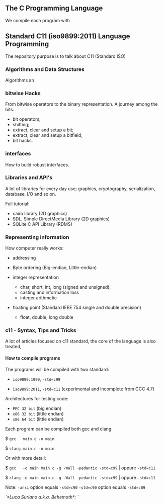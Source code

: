 ## The C Programming Language

We compile each program with 
## Standard C11 (iso9899:2011) Language Programming

The repository purpose is to talk about C11 (Standard ISO)

### Algorithms and Data Structures

Algorithms an

### bitwise Hacks

From bitwise operators to the binary representation. A journey among the bits.

* bit operators;
* shifting;
* extract, clear and setup a bit;
* extract, clear and setup a bitfield;
* bit hacks.

### interfaces

How to build robust interfaces.

### Libraries and API's

A lot of libraries for every day use; graphics, cryptography, serialization, 
database, I/O and so on.

Full tutorial:

* cairo library (2D graphics)
* SDL, Simple DirectMedia Library (2D graphics)
* SQLite C API Library (RDMS)

### Representing information

How computer really works:

* addressing 
* Byte ordering (Big-endian, Little-endian)
* integer representation
  * char, short, int, long (signed and unsigned);
  * casting and information loss
  * integer arithmetic

* floating point (Standard IEEE 754 single and double precision)
  * float, double, long double

### c11 - Syntax, Tips and Tricks

A lot of articles focused on c11 standard, the core of the language is also
treated,

#### How to compile programs

The programs will be compiled with two standard:

- `iso9899:1999`, ``-std=c99``

- `iso9899:2011`, ``-std=c11`` (experimental and incomplete from GCC 4.7)

Architectures for testing code:

- `PPC 32 bit` (big endian)
- `x86 32 bit` (little endian)
- `x86 64 bit` (little endian)

Each program can be compiled both gcc and clang:

$ ``gcc   main.c -o main``

$ ``clang main.c -o main``

Or with more detail:

$ ``gcc   -o main main.c -g -Wall -pedantic -std=c99`` | oppure ``-std=c11``

$ ``clang -o main main.c -g -Wall -pedantic -std=c99`` | oppure ``-std=c11``

Note: `-ansi` option equals `-std=c90`
      `-std=c90` option equals `-std=c89`

<address>`*Luca Suriano a.k.a. Behemoth*: <behemoth _at_ autistici _dot_ org>`</address>
